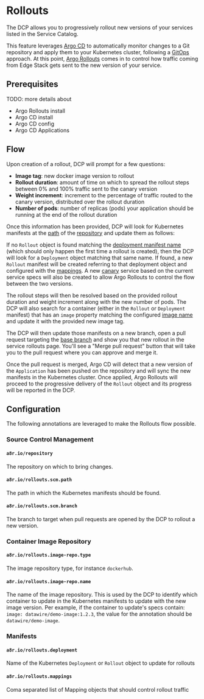 # Rollouts

The DCP allows you to progressively rollout new versions of your services listed in the Service Catalog.

This feature leverages [Argo CD](/docs/argo/latest/concepts/argo/) to automatically monitor changes to a Git repository 
and apply them to your Kubernetes cluster, following a [GitOps](/docs/argo/latest/concepts/gitops/) approach. At this
point, [Argo Rollouts](/docs/argo/latest/concepts/argo/) comes in to control how traffic coming from Edge Stack gets
sent to the new version of your service.

## Prerequisites

TODO: more details about
- Argo Rollouts install
- Argo CD install
- Argo CD config
- Argo CD Applications

## Flow

Upon creation of a rollout, DCP will prompt for a few questions:
- **Image tag**: new docker image version to rollout
- **Rollout duration**: amount of time on which to spread the rollout steps between 0% and 100% traffic sent to the canary version
- **Weight increment**: increment to the percentage of traffic routed to the canary version, distributed over the rollout duration
- **Number of pods**: number of replicas (pods) your application should be running at the end of the rollout duration

Once this information has been provided, DCP will look for Kubernetes manifests at the [path](#a8riorolloutsscmpath) of 
the [repository](#a8riorepository) and update them as follows:

If no `Rollout` object is found matching the [deployment manifest name](#a8riorolloutsdeployment) (which should only
happen the first time a rollout is created), then the DCP will look for a `Deployment` object matching that same name.
If found, a new `Rollout` manifest will be created referring to that deployment object and configured with the 
[mappings](a8riorolloutsmappings). A new [canary](../core-concepts/canary/) service based on the current service specs 
will also be created to allow Argo Rollouts to control the flow between the two versions.

The rollout steps will then be resolved based on the provided rollout duration and weight increment along with the
new number of pods. The DCP will also search for a container (either in the `Rollout` or `Deployment` manifest) that
has an `image` property matching the configured [image name](#a8riorolloutsimagereponame) and update it with the 
provided new image tag.

The DCP will then update those manifests on a new branch, open a pull request targeting the 
[base branch](#a8riorolloutsscmbranch) and show you that new rollout in the service rollouts page. You'll see a 
"Merge pull request" button that will take you to the pull request where you can approve and merge it.

Once the pull request is merged, Argo CD will detect that a new version of the `Application` has been pushed on the
repository and will sync the new manifests in the Kubernetes cluster. Once applied, Argo Rollouts will proceed to the
progressive delivery of the `Rollout` object and its progress will be reported in the DCP.

## Configuration

The following annotations are leveraged to make the Rollouts flow possible.

### Source Control Management

#### `a8r.io/repository`

The repository on which to bring changes.

#### `a8r.io/rollouts.scm.path`

The path in which the Kubernetes manifests should be found.

#### `a8r.io/rollouts.scm.branch`

The branch to target when pull requests are opened by the DCP to rollout a new version.

### Container Image Repository

#### `a8r.io/rollouts.image-repo.type`

The image repository type, for instance `dockerhub`.

#### `a8r.io/rollouts.image-repo.name`

The name of the image repository. This is used by the DCP to identify which container to update in the Kubernetes manifests to update with the new image version. Per example, if the container to update's specs contain: `image: datawire/demo-image:1.2.3`, the value for the annotation should be `datawire/demo-image`.

### Manifests

#### `a8r.io/rollouts.deployment`

Name of the Kubernetes `Deployment` or `Rollout` object to update for rollouts

#### `a8r.io/rollouts.mappings`

Coma separated list of Mapping objects that should control rollout traffic
